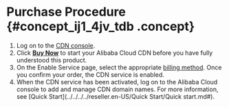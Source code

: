 # Purchase Procedure {#concept_ij1_4jv_tdb .concept}

1.  Log on to the [CDN console](https://partners-intl.console.aliyun.com/#/cdn).
2.  Click [**Buy Now**](https://cdn.console.aliyun.com/) to start your Alibaba Cloud CDN before you have fully understood this product.
3.  On the Enable Service page, select the appropriate [billing method](https://www.alibabacloud.com/zh/product/cdn?spm=a3c0i.l29949zh.905353.dznavproductsb3.62a3797f1iKRug#pricing). Once you confirm your order, the CDN service is enabled.
4.  When the CDN service has been activated, log on to the Alibaba Cloud console to add and manage CDN domain names. For more information, see [Quick Start](../../../../reseller.en-US/Quick Start/Quick start.md#).

